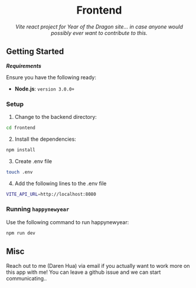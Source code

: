 <p align="center">
    <h1 align="center">Frontend</h1>
</p>
<p align="center">
    <em>Vite react project for Year of the Dragon site... in case anyone would possibly ever want to contribute to this. </em>
</p>

## Getting Started

**_Requirements_**

Ensure you have the following ready:

-   **Node.js**: `version 3.0.0+`

### Setup

1. Change to the backend directory:

```sh
cd frontend
```

2. Install the dependencies:

```sh
npm install
```

3. Create .env file

```sh
touch .env
```

4. Add the following lines to the .env file

```sh
VITE_API_URL=http://localhost:8080
```

### Running `happynewyear`

Use the following command to run happynewyear:

```sh
npm run dev
```

## Misc

Reach out to me (Daren Hua) via email if you actually want to work more on this app with me! You can leave a github issue and we can start communicating..
